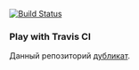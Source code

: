 [![Build Status](https://travis-ci.org/githubotik/play-with-travis.svg?branch=master)](https://travis-ci.org/githubotik/play-with-travis)
### Play with Travis CI

Данный репозиторий [дубликат](https://github.com/Artemmkin/play-with-travis).
